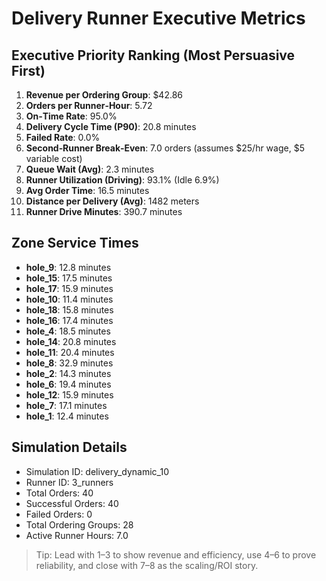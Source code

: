# Delivery Runner Executive Metrics

## Executive Priority Ranking (Most Persuasive First)
1. **Revenue per Ordering Group**: $42.86
2. **Orders per Runner‑Hour**: 5.72
3. **On‑Time Rate**: 95.0%
4. **Delivery Cycle Time (P90)**: 20.8 minutes
5. **Failed Rate**: 0.0%
6. **Second‑Runner Break‑Even**: 7.0 orders (assumes $25/hr wage, $5 variable cost)
7. **Queue Wait (Avg)**: 2.3 minutes
8. **Runner Utilization (Driving)**: 93.1% (Idle 6.9%)
9. **Avg Order Time**: 16.5 minutes
10. **Distance per Delivery (Avg)**: 1482 meters
11. **Runner Drive Minutes**: 390.7 minutes

## Zone Service Times
- **hole_9**: 12.8 minutes
- **hole_15**: 17.5 minutes
- **hole_17**: 15.9 minutes
- **hole_10**: 11.4 minutes
- **hole_18**: 15.8 minutes
- **hole_16**: 17.4 minutes
- **hole_4**: 18.5 minutes
- **hole_14**: 20.8 minutes
- **hole_11**: 20.4 minutes
- **hole_8**: 32.9 minutes
- **hole_2**: 14.3 minutes
- **hole_6**: 19.4 minutes
- **hole_12**: 15.9 minutes
- **hole_7**: 17.1 minutes
- **hole_1**: 12.4 minutes


## Simulation Details
- Simulation ID: delivery_dynamic_10
- Runner ID: 3_runners
- Total Orders: 40
- Successful Orders: 40
- Failed Orders: 0
- Total Ordering Groups: 28
- Active Runner Hours: 7.0

> Tip: Lead with 1–3 to show revenue and efficiency, use 4–6 to prove reliability, and close with 7–8 as the scaling/ROI story.

